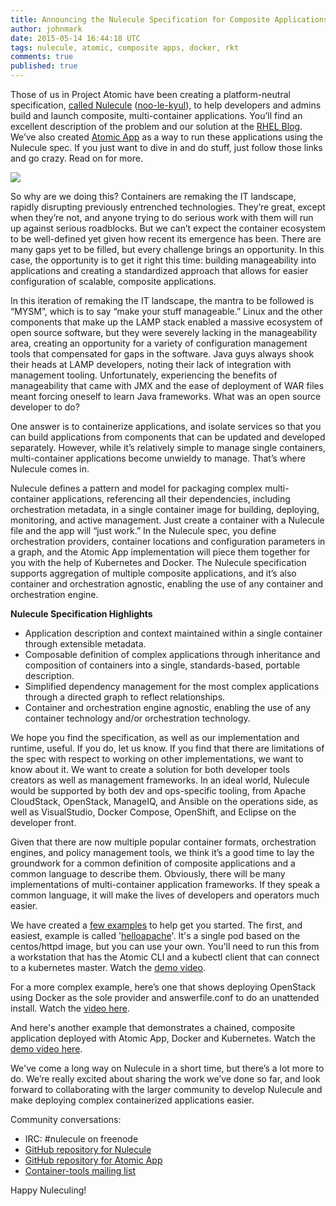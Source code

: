 ```yaml
---
title: Announcing the Nulecule Specification for Composite Applications
author: johnmark
date: 2015-05-14 16:44:18 UTC
tags: nulecule, atomic, composite apps, docker, rkt
comments: true
published: true
---
```


Those of us in Project Atomic have been creating a platform-neutral specification, [called Nulecule](http://github.com/projectatomic/nulecule/) ([noo-le-kyul](http://simpsons.wikia.com/wiki/Made-up_words)), to help developers and admins build and launch composite, multi-container applications. You’ll find an excellent description of the problem and our solution at the [RHEL Blog](http://rhelblog.redhat.com/2015/05/14/atomicapp-nulecule/). We’ve also created [Atomic App](http://github.com/projectatomic/atomicapp/) as a way to run these applications using the Nulecule spec. If you just want to dive in and do stuff, just follow those links and go crazy. Read on for more.

![](/images/nulecule-diagram.png)

So why are we doing this? Containers are remaking the IT landscape, rapidly disrupting previously entrenched technologies. They’re great, except when they’re not, and anyone trying to do serious work with them will run up against serious roadblocks. But we can’t expect the container ecosystem to be well-defined yet given how recent its emergence has been. There are many gaps yet to be filled, but every challenge brings an opportunity. In this case, the opportunity is to get it right this time: building manageability into applications and creating a standardized approach that allows for easier configuration of scalable, composite applications.

In this iteration of remaking the IT landscape, the mantra to be followed is “MYSM”, which is to say “make your stuff manageable.” Linux and the other components that make up the LAMP stack enabled a massive ecosystem of open source software, but they were severely lacking in the manageability area, creating an opportunity for a variety of configuration management tools that compensated for gaps in the software. Java guys always shook their heads at LAMP developers, noting their lack of integration with management tooling. Unfortunately, experiencing the benefits of manageability that came with JMX and the ease of deployment of WAR files meant forcing oneself to learn Java frameworks. What was an open source developer to do?

One answer is to containerize applications, and isolate services so that you can build applications from components that can be updated and developed separately. However, while it’s relatively simple to manage single containers, multi-container applications become unwieldy to manage. That’s where Nulecule comes in.

Nulecule defines a pattern and model for packaging complex multi-container applications, referencing all their dependencies, including orchestration metadata, in a single container image for building, deploying, monitoring, and active management. Just create a container with a Nulecule file and the app will “just work.” In the Nulecule spec, you define orchestration providers, container locations and configuration parameters in a graph, and the Atomic App implementation will piece them together for you with the help of Kubernetes and Docker. The Nulecule specification supports aggregation of multiple composite applications, and it’s also container and orchestration agnostic, enabling the use of any container and orchestration engine.

**Nulecule Specification Highlights**

* Application description and context maintained within a single container through extensible metadata.
* Composable definition of complex applications through inheritance and composition of containers into a single, standards-based, portable description.
* Simplified dependency management for the most complex applications through a directed graph to reflect relationships.
* Container and orchestration engine agnostic, enabling the use of any container technology and/or orchestration technology.

We hope you find the specification, as well as our implementation and runtime, useful. If you do, let us know. If you find that there are limitations of the spec with respect to working on other implementations, we want to know about it. We want to create a solution for both developer tools creators as well as management frameworks. In an ideal world, Nulecule would be supported by both dev and ops-specific tooling, from Apache CloudStack, OpenStack, ManageIQ, and Ansible on the operations side, as well as VisualStudio, Docker Compose, OpenShift, and Eclipse on the developer front. 

Given that there are now multiple popular container formats, orchestration engines, and policy management tools, we think it’s a good time to lay the groundwork for a common definition of composite applications and a common language to describe them. Obviously, there will be many implementations of multi-container application frameworks. If they speak a common language, it will make the lives of developers and operators much easier. 

We have created a [few examples](https://github.com/projectatomic/nulecule/tree/master/examples) to help get you started. The first, and easiest, example is called '[helloapache](https://github.com/projectatomic/nulecule/tree/master/examples/helloapache/)'. It's a single pod based on the centos/httpd image, but you can use your own. You'll need to run this from a workstation that has the Atomic CLI and a kubectl client that can connect to a kubernetes master. Watch the [demo video](https://www.youtube.com/watch?v=3FOjZ4IuqTA). 

For a more complex example, here’s one that shows deploying OpenStack using Docker as the sole provider and answerfile.conf to do an unattended install. Watch the [video here](https://www.youtube.com/watch?v=NGOnG8czBk0).

And here's another example that demonstrates a chained, composite application deployed with Atomic App, Docker and Kubernetes. Watch the [demo video here](http://youtu.be/DzO5k73I4IA). 

We've come a long way on Nulecule in a short time, but there’s a lot more to do. We’re really excited about sharing the work we’ve done so far, and look forward to collaborating with the larger community to develop Nulecule and make deploying complex containerized applications easier.

Community conversations:

* IRC: #nulecule on freenode
* [GitHub repository for Nulecule](http://github.com/projectatomic/nulecule/)
* [GitHub repository for Atomic App](http://github.com/projectatomic/atomicapp/)
* [Container-tools mailing list](https://www.redhat.com/mailman/listinfo/container-tools)

Happy Nuleculing!